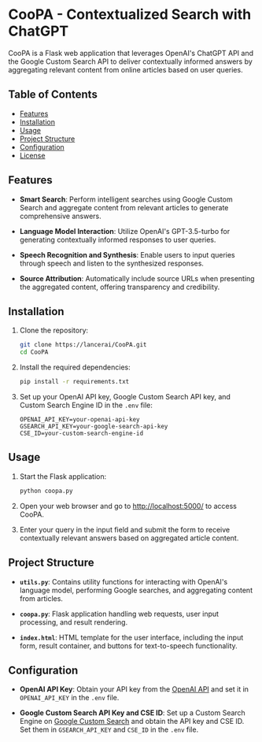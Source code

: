 # CooPA - Contextualized Search with ChatGPT

CooPA is a Flask web application that leverages OpenAI's ChatGPT API and the Google Custom Search API to deliver contextually informed answers by aggregating relevant content from online articles based on user queries.

## Table of Contents

- [Features](#features)
- [Installation](#installation)
- [Usage](#usage)
- [Project Structure](#project-structure)
- [Configuration](#configuration)
- [License](#license)

## Features

- **Smart Search**: Perform intelligent searches using Google Custom Search and aggregate content from relevant articles to generate comprehensive answers.

- **Language Model Interaction**: Utilize OpenAI's GPT-3.5-turbo for generating contextually informed responses to user queries.

- **Speech Recognition and Synthesis**: Enable users to input queries through speech and listen to the synthesized responses.

- **Source Attribution**: Automatically include source URLs when presenting the aggregated content, offering transparency and credibility.

## Installation

1. Clone the repository:

    ```bash
    git clone https://lancerai/CooPA.git
    cd CooPA
    ```

2. Install the required dependencies:

    ```bash
    pip install -r requirements.txt
    ```

3. Set up your OpenAI API key, Google Custom Search API key, and Custom Search Engine ID in the `.env` file:

    ```env
    OPENAI_API_KEY=your-openai-api-key
    GSEARCH_API_KEY=your-google-search-api-key
    CSE_ID=your-custom-search-engine-id
    ```

## Usage

1. Start the Flask application:

    ```bash
    python coopa.py
    ```

2. Open your web browser and go to [http://localhost:5000/](http://localhost:5000/) to access CooPA.

3. Enter your query in the input field and submit the form to receive contextually relevant answers based on aggregated article content.

## Project Structure

- **`utils.py`**: Contains utility functions for interacting with OpenAI's language model, performing Google searches, and aggregating content from articles.

- **`coopa.py`**: Flask application handling web requests, user input processing, and result rendering.

- **`index.html`**: HTML template for the user interface, including the input form, result container, and buttons for text-to-speech functionality.

## Configuration

- **OpenAI API Key**: Obtain your API key from the [OpenAI API](https://beta.openai.com/signup/) and set it in `OPENAI_API_KEY` in the `.env` file.

- **Google Custom Search API Key and CSE ID**: Set up a Custom Search Engine on [Google Custom Search](https://programmablesearchengine.google.com/about/) and obtain the API key and CSE ID. Set them in `GSEARCH_API_KEY` and `CSE_ID` in the `.env` file.
